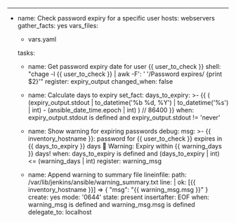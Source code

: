 ---
- name: Check password expiry for a specific user
  hosts: webservers
  gather_facts: yes
  vars_files:
    - vars.yaml

  tasks:
    - name: Get password expiry date for user {{ user_to_check }}
      shell: "chage -l {{ user_to_check }} | awk -F': ' '/Password expires/ {print $2}'"
      register: expiry_output
      changed_when: false

    - name: Calculate days to expiry
      set_fact:
        days_to_expiry: >-
          {{
            (
              (expiry_output.stdout | to_datetime('%b %d, %Y') | to_datetime('%s') | int) -
              (ansible_date_time.epoch | int)
            ) // 86400
          }}
      when: expiry_output.stdout is defined and expiry_output.stdout != 'never'

    - name: Show warning for expiring passwords
      debug:
        msg: >-
          {{ inventory_hostname }}: password for {{ user_to_check }} expires in {{ days_to_expiry }} days 🚨 Warning: Expiry within {{ warning_days }} days!
      when: days_to_expiry is defined and (days_to_expiry | int) <= (warning_days | int)
      register: warning_msg

    - name: Append warning to summary file
      lineinfile:
        path: /var/lib/jenkins/ansible/warning_summary.txt
        line: |
          ok: [{{ inventory_hostname }}] => {
              "msg": "{{ warning_msg.msg }}"
          }
        create: yes
        mode: '0644'
        state: present
        insertafter: EOF
      when: warning_msg is defined and warning_msg.msg is defined
      delegate_to: localhost
